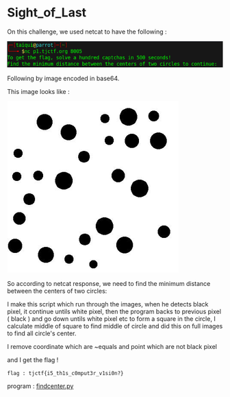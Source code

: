 # Sight_of_Last

On this challenge, we used netcat to have the following : 

![sol1](../IMG/sol1.png)

Following by image encoded in base64.

This image looks like : 

![decod](../IMG/decod.jpg)

So according to netcat response, we need to find the minimum distance between the centers of two circles:

I make this script which run through the images, when he detects black pixel, it continue untils white pixel, then the program backs to previous pixel ( black ) and go down untils white pixel etc to form a square in the circle, I calculate middle of square to find middle of circle and did this on full images to find all circle's center.

I remove coordinate which are ~equals and point which are not black pixel

and I get the flag ! 

```text
flag : tjctf{i5_th1s_c0mput3r_v1si0n?}
```

program : [findcenter.py](./findcenter.py)